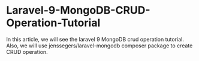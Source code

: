 # Laravel-9-MongoDB-CRUD-Operation-Tutorial
In this article, we will see the laravel 9 MongoDB crud operation tutorial. Also, we will use jenssegers/laravel-mongodb composer package to create CRUD operation.
